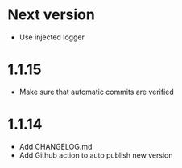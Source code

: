 # Next version

- Use injected logger

# 1.1.15

- Make sure that automatic commits are verified

# 1.1.14

- Add CHANGELOG.md
- Add Github action to auto publish new version
